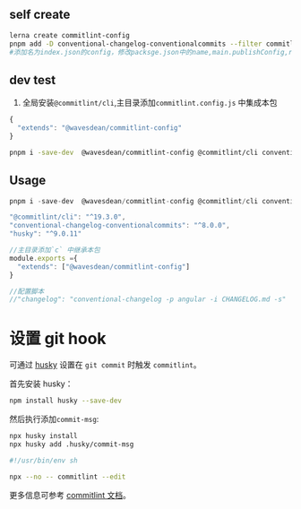 <!--
 * @Description:
 * @Autor: zengbotao@myhexin.com
 * @Date: 2024-07-07 10:00:57
 * @LastEditTime: 2024-07-07 15:37:08
-->

## self create

```bash
lerna create commitlint-config 
pnpm add -D conventional-changelog-conventionalcommits --filter commitlint-config 
#添加名为index.json的config，修改packsge.json中的name,main.publishConfig,repository
```

## dev test

1. 全局安装`@commitlint/cli`,主目录添加`commitlint.config.js` 中集成本包

```js
{
  "extends": "@wavesdean/commitlint-config"
}
```

```bash
pnpm i -save-dev  @wavesdean/commitlint-config @commitlint/cli conventional-changelog-conventionalcommits

```

## Usage

```js
pnpm i -save-dev  @wavesdean/commitlint-config @commitlint/cli conventional-changelog-conventionalcommits

"@commitlint/cli": "^19.3.0",
"conventional-changelog-conventionalcommits": "^8.0.0",
"husky": "^9.0.11"

//主目录添加`c` 中继承本包
module.exports ={
  "extends": ["@wavesdean/commitlint-config"]
}

//配置脚本
//"changelog": "conventional-changelog -p angular -i CHANGELOG.md -s"
```
# 设置 git hook

可通过 [husky](https://www.npmjs.com/package/husky) 设置在 `git commit` 时触发 `commitlint`。

首先安装 husky：

```bash
npm install husky --save-dev
```

然后执行添加`commit-msg`:

```bash
npx husky install
npx husky add .husky/commit-msg 

#!/usr/bin/env sh

npx --no -- commitlint --edit 
```

更多信息可参考 [commitlint 文档](https://commitlint.js.org/#/guides-local-setup?id=install-husky)。